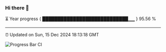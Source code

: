 ### Hi there 👋

⏳ Year progress { ████████████████████████████▁▁ } 95.56 %

---

⏰ Updated on Sun, 15 Dec 2024 18:13:18 GMT

![Progress Bar CI](https://github.com/Shyam-Makwana/GitHub-Actions-Demo/workflows/Progress%20Bar%20CI/badge.svg)
